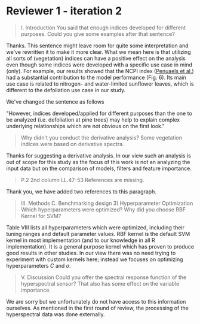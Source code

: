 # Reviewer 1 - iteration 2

> I. Introduction
> You said that enough indices developed for different purposes.
> Could you give some examples after that sentence?

Thanks. This sentence might leave room for quite some interpretation and we've rewritten it to make it more clear.
What we mean here is that utilizing all sorts of (vegetation) indices can have a positive effect on the analysis even though some indices were developed with a specific use case in mind (only).
For example, our results showed that the NCPI index ([Penuaels et al.](https://www.sciencedirect.com/science/article/abs/pii/0034425794901368?via%3Dihub)) had a substantial contribution to the model performance (Fig. 6).
Its main use case is related to nitrogen- and water-limited sunflower leaves, which is different to the defoliation use case in our study.

We've changed the sentence as follows

"However, indices developed/applied for different purposes than the one to be analyzed (i.e. defoliation at pine trees) may help to explain complex underlying relationships which are not obvious on the first look."

> Why didn't you conduct the derivative analysis?
> Some vegetation indices were based on derivative spectra.

Thanks for suggesting a derivative analysis.
In our view such an analysis is out of scope for this study as the focus of this work is not an analyzing the input data but on the comparison of models, filters and feature importance.

> P.2
> 2nd column
> LL.47-53
> References are missing.

Thank you, we have added two references to this paragraph.

> III. Methods
> C. Benchmarking design
> 3) Hyperparameter Optimization
> Which hyperparameters were optimized?
> Why did you choose RBF Kernel for SVM?

Table VIII lists all hyperparameters which were optimized, including their tuning ranges and default parameter values.
RBF kernel is the default SVM kernel in most implementation (and to our knowledge in all R implementation).
It is a general purpose kernel which has proven to produce good results in other studies.
In our view there was no need trying to experiment with custom kernels here; instead we focuses on optimizing hyperparameters $C$ and $\sigma$.

> V. Discussion
> Could you offer the spectral response function of the hyperspectral sensor?
> That also has some effect on the variable importance.

We are sorry but we unfortunately do not have access to this information ourselves.
As mentioned in the first round of review, the processing of the hyperspectral data was done externally.
